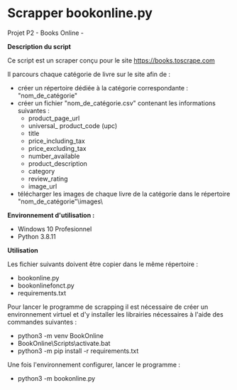 # Scrapper bookonline.py
Projet P2 - Books Online -
<body>

**Description du script**

Ce script est un scraper conçu pour le site https://books.toscrape.com

Il parcours chaque catégorie de livre sur le site afin de :

- créer un répertoire dédiée à la catégorie correspondante : "nom_de_catégorie"
- créer un fichier "nom_de_catégorie.csv" contenant les informations suivantes :
  - product_page_url
  - universal_ product_code (upc)
  - title
  - price_including_tax
  - price_excluding_tax
  - number_available
  - product_description
  - category
  - review_rating 
  - image_url
- télécharger les images de chaque livre de la catégorie dans le répertoire "nom_de_catégorie"\images\

**Environnement d'utilisation :** 

- Windows 10 Profesionnel
- Python 3.8.11

**Utilisation**

Les fichier suivants doivent être copier dans le même répertoire :
- bookonline.py
- bookonlinefonct.py
- requirements.txt

Pour lancer le programme de scrapping il est nécessaire de créer un environnement virtuel et d'y installer les librairies nécessaires à l'aide des commandes suivantes :

- python3 -m venv BookOnline
- BookOnline\Scripts\activate.bat
- python3 -m pip install -r requirements.txt

Une fois l'environnement configurer, lancer le programme :

- python3 -m bookonline.py


